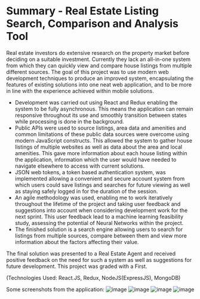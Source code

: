 # Summary - Real Estate Listing Search, Comparison and Analysis Tool
Real estate investors do extensive research on the property market before deciding on a suitable investment. Currently they lack an all-in-one system from which they can quickly view and compare house listings from multiple different sources. The goal of this project was to use modern web development techniques to produce an improved system, encapsulating the features of existing solutions into one neat web application, and to be more in line with the experience achieved within mobile solutions.

*	Development was carried out using React and Redux enabling the system to be fully asynchronous.  This means the application can remain responsive throughout its use and smoothly transition between states while processing is done in the background. 
* Public APIs were used to source listings, area data and amenities and common limitations of these public data sources were overcome using modern JavaScript constructs. This allowed the system to gather house listings of multiple websites as well as data about the area and local amenities. This gave more information about each house listing within the application, information which the user would have needed to navigate elsewhere to access with current solutions.
*	JSON web tokens, a token based authentication system, was implemented allowing a convenient and secure account system from which users could save listings and searches for future viewing as well as staying safely logged in for the duration of the session.
*	An agile methodology was used, enabling me to work iteratively throughout the lifetime of the project and taking user feedback and suggestions into account when considering development work for the next sprint. This user feedback lead to a machine learning feasibility study, assessing the potential of Neural Networks within the project.
* The finished solution is a search engine allowing users to search for listings from multiple sources, compare between them and view more information about the factors affecting their value. 

The final solution was presented to a Real Estate Agent and received positive feedback on the need for such a system as well as suggestions for future development. This project was graded with a First.


(Technologies Used: React.JS, Redux, NodeJS(ExpressJS), MongoDB)

Some screenshots from the application:
![image](https://github.com/morriswr01/thirdYearProject/assets/19209657/75a0c97c-3d2d-4c0c-9b53-6ab8ea3c50eb)
![image](https://github.com/morriswr01/thirdYearProject/assets/19209657/97d9a516-b23a-4a42-9fe5-19ca234f5e24)
![image](https://github.com/morriswr01/thirdYearProject/assets/19209657/7bf74388-4207-4586-92c9-05f7a805099d)
![image](https://github.com/morriswr01/thirdYearProject/assets/19209657/c5654353-424e-4785-9b67-b292581ba956)
